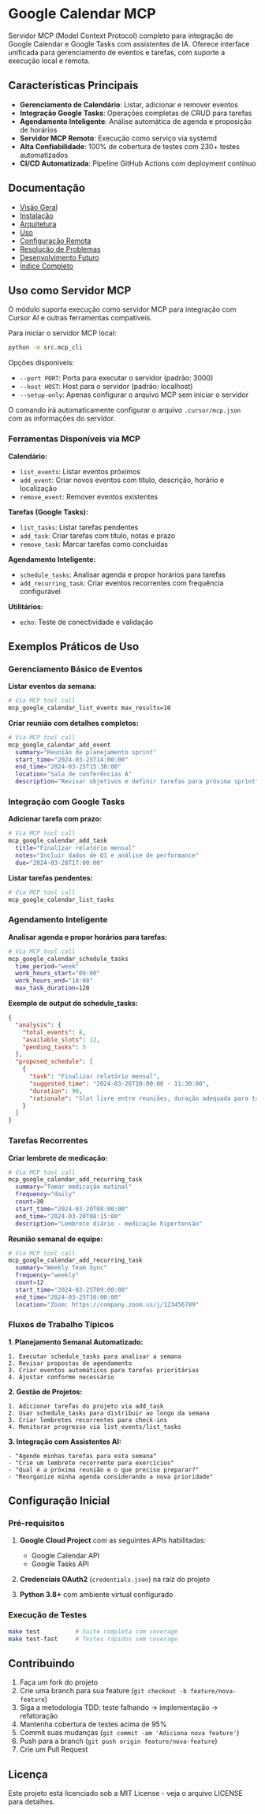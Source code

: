 # Google Calendar MCP

Servidor MCP (Model Context Protocol) completo para integração de Google
Calendar e
Google Tasks com assistentes de IA. Oferece interface unificada para
gerenciamento de eventos e tarefas, com suporte a execução local e remota.

## Características Principais

- **Gerenciamento de Calendário**: Listar, adicionar e remover eventos
- **Integração Google Tasks**: Operações completas de CRUD para tarefas
- **Agendamento Inteligente**: Análise automática de agenda e proposição de horários
- **Servidor MCP Remoto**: Execução como serviço via systemd
- **Alta Confiabilidade**: 100% de cobertura de testes com 230+ testes
  automatizados
- **CI/CD Automatizada**: Pipeline GitHub Actions com deployment contínuo

## Documentação

- [Visão Geral](doc/guides/overview.md)
- [Instalação](doc/guides/installation.md)
- [Arquitetura](doc/guides/architecture.md)
- [Uso](doc/guides/usage.md)
- [Configuração Remota](doc/guides/mcp_remote_setup.md)
- [Resolução de Problemas](doc/troubleshooting.md)
- [Desenvolvimento Futuro](doc/future.md)
- [Índice Completo](doc/README.md)

## Uso como Servidor MCP

O módulo suporta execução como servidor MCP para integração com Cursor AI e
outras ferramentas compatíveis.

Para iniciar o servidor MCP local:

```bash
python -m src.mcp_cli
```

Opções disponíveis:

- `--port PORT`: Porta para executar o servidor (padrão: 3000)
- `--host HOST`: Host para o servidor (padrão: localhost)
- `--setup-only`: Apenas configurar o arquivo MCP sem iniciar o servidor

O comando irá automaticamente configurar o arquivo `.cursor/mcp.json` com as
informações do servidor.

### Ferramentas Disponíveis via MCP

**Calendário:**

- `list_events`: Listar eventos próximos
- `add_event`: Criar novos eventos com título, descrição, horário e localização
- `remove_event`: Remover eventos existentes

**Tarefas (Google Tasks):**

- `list_tasks`: Listar tarefas pendentes
- `add_task`: Criar tarefas com título, notas e prazo
- `remove_task`: Marcar tarefas como concluídas

**Agendamento Inteligente:**

- `schedule_tasks`: Analisar agenda e propor horários para tarefas
- `add_recurring_task`: Criar eventos recorrentes com frequência
  configurável

**Utilitários:**

- `echo`: Teste de conectividade e validação

## Exemplos Práticos de Uso

### Gerenciamento Básico de Eventos

**Listar eventos da semana:**

```bash
# Via MCP tool call
mcp_google_calendar_list_events max_results=10
```

**Criar reunião com detalhes completos:**

```bash
# Via MCP tool call
mcp_google_calendar_add_event 
  summary="Reunião de planejamento sprint"
  start_time="2024-03-25T14:00:00"
  end_time="2024-03-25T15:30:00"
  location="Sala de conferências A"
  description="Revisar objetivos e definir tarefas para próxima sprint"
```

### Integração com Google Tasks

**Adicionar tarefa com prazo:**

```bash
# Via MCP tool call
mcp_google_calendar_add_task
  title="Finalizar relatório mensal"
  notes="Incluir dados de Q1 e análise de performance"
  due="2024-03-28T17:00:00"
```

**Listar tarefas pendentes:**

```bash
# Via MCP tool call
mcp_google_calendar_list_tasks
```

### Agendamento Inteligente

**Analisar agenda e propor horários para tarefas:**

```bash
# Via MCP tool call
mcp_google_calendar_schedule_tasks
  time_period="week"
  work_hours_start="09:00"
  work_hours_end="18:00"
  max_task_duration=120
```

**Exemplo de output do schedule_tasks:**

```json
{
  "analysis": {
    "total_events": 8,
    "available_slots": 12,
    "pending_tasks": 5
  },
  "proposed_schedule": [
    {
      "task": "Finalizar relatório mensal",
      "suggested_time": "2024-03-26T10:00:00 - 11:30:00",
      "duration": 90,
      "rationale": "Slot livre entre reuniões, duração adequada para tarefa complexa"
    }
  ]
}
```

### Tarefas Recorrentes

**Criar lembrete de medicação:**

```bash
# Via MCP tool call
mcp_google_calendar_add_recurring_task
  summary="Tomar medicação matinal"
  frequency="daily"
  count=30
  start_time="2024-03-20T08:00:00"
  end_time="2024-03-20T08:15:00"
  description="Lembrete diário - medicação hipertensão"
```

**Reunião semanal de equipe:**

```bash
# Via MCP tool call
mcp_google_calendar_add_recurring_task
  summary="Weekly Team Sync"
  frequency="weekly"
  count=12
  start_time="2024-03-25T09:00:00"
  end_time="2024-03-25T10:00:00"
  location="Zoom: https://company.zoom.us/j/123456789"
```

### Fluxos de Trabalho Típicos

**1. Planejamento Semanal Automatizado:**

```text
1. Executar schedule_tasks para analisar a semana
2. Revisar propostas de agendamento
3. Criar eventos automáticos para tarefas prioritárias
4. Ajustar conforme necessário
```

**2. Gestão de Projetos:**

```text
1. Adicionar tarefas do projeto via add_task
2. Usar schedule_tasks para distribuir ao longo da semana
3. Criar lembretes recorrentes para check-ins
4. Monitorar progresso via list_events/list_tasks
```

**3. Integração com Assistentes AI:**

```text
- "Agende minhas tarefas para esta semana"
- "Crie um lembrete recorrente para exercícios"
- "Qual é a próxima reunião e o que preciso preparar?"
- "Reorganize minha agenda considerando a nova prioridade"
```

## Configuração Inicial

### Pré-requisitos

1. **Google Cloud Project** com as seguintes APIs habilitadas:
   - Google Calendar API
   - Google Tasks API

2. **Credenciais OAuth2** (`credentials.json`) na raiz do projeto

3. **Python 3.8+** com ambiente virtual configurado

### Execução de Testes

```bash
make test          # Suite completa com coverage
make test-fast     # Testes rápidos sem coverage
```

## Contribuindo

1. Faça um fork do projeto
2. Crie uma branch para sua feature (`git checkout -b feature/nova-feature`)
3. Siga a metodologia TDD: teste falhando → implementação → refatoração
4. Mantenha cobertura de testes acima de 95%
5. Commit suas mudanças (`git commit -am 'Adiciona nova feature'`)
6. Push para a branch (`git push origin feature/nova-feature`)
7. Crie um Pull Request

## Licença

Este projeto está licenciado sob a MIT License - veja o arquivo LICENSE para detalhes.
